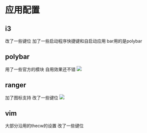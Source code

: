 # 应用配置
## i3
改了一些键位 加了一些启动程序快捷键和自启动应用 bar用的是polybar 
## polybar
用了一些官方的模块 
自用效果还不错
![](https://s1.ax1x.com/2020/05/26/tPD6a9.png)
## ranger
加了图标支持 改了一些键位 
![](https://s1.ax1x.com/2020/05/26/tPBiwj.png)
## vim
大部分沿用的thecw的设置 改了一些键位


